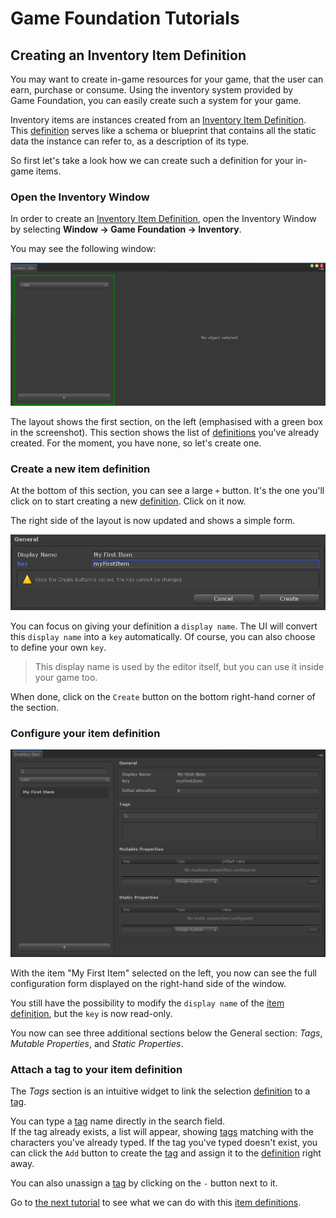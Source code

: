 # Game Foundation Tutorials

## Creating an Inventory Item Definition

You may want to create in-game resources for your game, that the user can earn, purchase or consume. Using the inventory system provided by Game Foundation, you can easily create such a system for your game. 

Inventory items are instances created from an [Inventory Item Definition]. This [definition] serves like a schema or blueprint that contains all the static data the instance can refer to, as a description of its type. 

So first let's take a look how we can create such a definition for your in-game items.

### Open the Inventory Window

In order to create an [Inventory Item Definition], open the Inventory Window by selecting __Window → Game Foundation → Inventory__.  

You may see the following window:

![Access the Inventory Window](../images/tutorial-inventoryitemdefinition-window.png)

The layout shows the first section, on the left (emphasised with a green box in the screenshot).
This section shows the list of [definitions] you've already created.
For the moment, you have none, so let's create one.

### Create a new item definition

At the bottom of this section, you can see a large `+` button.
It's the one you'll click on to start creating a new [definition].
Click on it now.

The right side of the layout is now updated and shows a simple form.

![Creation form for the Inventory Item Definition](../images/tutorial-inventoryitemdefinition-create.png)

You can focus on giving your definition a `display name`.
The UI will convert this `display name` into a `key` automatically.
Of course, you can also choose to define your own `key`.  

> This display name is used by the editor itself, but you can use it inside your game too.

When done, click on the `Create` button on the bottom right-hand corner of the section.

### Configure your item definition

![The complete Inventory tab](../images/tutorial-inventoryitemdefinition-full.png)

With the item "My First Item" selected on the left, you now can see the full configuration form displayed on the right-hand side of the window.

You still have the possibility to modify the `display name` of the [item definition], but the `key` is now read-only.

You now can see three additional sections below the General section: _Tags_, _Mutable Properties_, and _Static Properties_.

### Attach a tag to your item definition

The _Tags_ section is an intuitive widget to link the selection [definition] to a [tag].

You can type a [tag] name directly in the search field.  
If the tag already exists, a list will appear, showing [tags] matching with the characters you've already typed.
If the tag you've typed doesn't exist, you can click the `Add` button to create the [tag] and assign it to the [definition] right away.

You can also unassign a [tag] by clicking on the `-` button next to it.

Go to [the next tutorial] to see what we can do with this [item definitions].


[inventory item definition]: ../CatalogItems/InventoryItemDefinition.md "Go to Inventory Item Definition"
[definition]:                ../CatalogItems/InventoryItemDefinition.md "Go to Inventory Item Definition"
[definitions]:               ../CatalogItems/InventoryItemDefinition.md "Go to Inventory Item Definition"
[item definition]:           ../CatalogItems/InventoryItemDefinition.md "Go to Inventory Item Definition"
[item definitions]:          ../CatalogItems/InventoryItemDefinition.md "Go to Inventory Item Definition"
[tag]:   ../CatalogItems/Tag.md "Go to Tag"
[tags]:  ../CatalogItems/Tag.md "Go to Tag"
[currency]: ../CatalogItems/Currency.md
[the next tutorial]: 02-PlayingWithRuntimeItem.md
